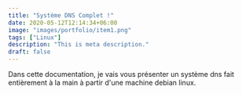 ```yaml
---
title: "Système DNS Complet !"
date: 2020-05-12T12:14:34+06:00
image: "images/portfolio/item1.png"
tags: ["Linux"]
description: "This is meta description."
draft: false
---
```



Dans cette documentation, je vais vous présenter un système dns fait entièrement à la main à partir d'une machine debian linux.
